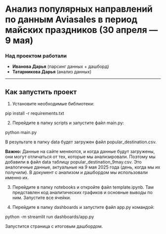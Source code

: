 # Анализ популярных направлений по данным Aviasales в период майских праздников (30 апреля — 9 мая)

### Над проектом работали
- **Иванова Дарья** (парсинг данных + дашборд)
- **Татарникова Дарья** (анализ данных)

---

## Как запустить проект

1. Установите необходимые библиотеки:
   
pip install -r requirements.txt

2. Перейдите в папку scripts и запустите файл main.py:
   
python main.py

В результате в папку data будет загружен файл popular_destination.csv.

**Важно:** Данные на сайте меняются, и когда данные будут загружены, они могут отличаться от тех, которые мы анализировали. Поэтому мы добавили в файл data таблицу popular_destination_9may.csv. Это аналогичные данные, актуальные на 9 мая 2025 года (день, когда мы их получили). В документ с анализом и дашбордом мы использовали именно их.

3. Перейдите в папку notebooks и откройте файл template.ipynb. Там представлен код аналитических графиков и основные выводы по ним. Запустите все ячейки.

4. Перейдите в папку dashboards и запустите файл app.py командой:
   
python -m streamlit run dashboards/app.py
   
Запустится страница с итоговым дашбордом.
